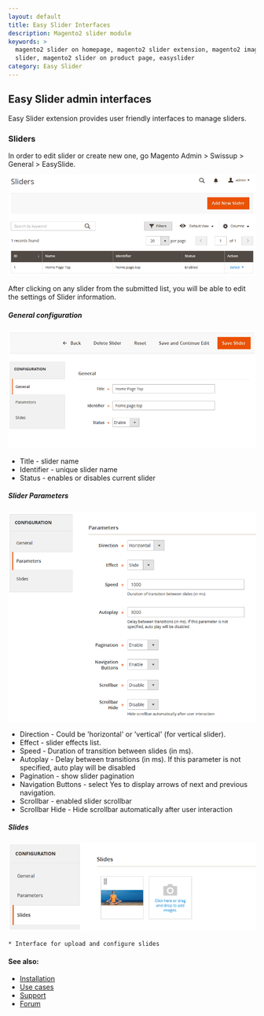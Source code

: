```yaml
---
layout: default
title: Easy Slider Interfaces
description: Magento2 slider module
keywords: >
  magento2 slider on homepage, magento2 slider extension, magento2 image
  slider, magento2 slider on product page, easyslider
category: Easy Slider
---
```


## Easy Slider admin interfaces

Easy Slider extension provides user friendly interfaces to manage sliders.

### Sliders

In order to edit slider or create new one, go Magento Admin > Swissup > General > EasySlide.

![Grid](/images/m2/easyslide/SliderAdminGrid.png)

After clicking on any slider from the submitted list, you will be able to edit the settings of Slider information.

##### General configuration

![General](/images/m2/easyslide/SliderAdminGeneral.png)

 * Title - slider name
 * Identifier - unique slider name
 * Status - enables or disables current slider

##### Slider Parameters

 ![Content](/images/m2/easyslide/SliderAdminParams.png)

  * Direction - Could be 'horizontal' or 'vertical' (for vertical slider).
  * Effect - slider effects list.
  * Speed - Duration of transition between slides (in ms).
  * Autoplay - Delay between transitions (in ms). If this parameter is not specified, auto play will be disabled
  * Pagination - show slider pagination
  * Navigation Buttons - select Yes to display arrows of next and previous navigation.
  * Scrollbar - enabled slider scrollbar
  * Scrollbar Hide - Hide scrollbar automatically after user interaction

##### Slides

   ![Content](/images/m2/easyslide/SliderAdminSlides.png)

    * Interface for upload and configure slides

#### See also:

* [Installation](../installation/)
* [Use cases](../cases/)
* [Support](https://swissuplabs.com/contacts/)
* [Forum](https://swissuplabs.com/magento-forum/)
